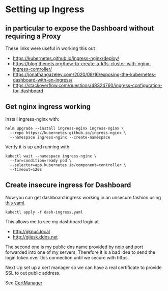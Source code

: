 # Setting up Ingress
## in particular to expose the Dashboard without requiring a Proxy
These links were useful in working this out

   - https://kubernetes.github.io/ingress-nginx/deploy/
   - https://blog.thenets.org/how-to-create-a-k3s-cluster-with-nginx-ingress-controller/
   - https://jonathangazeley.com/2020/09/16/exposing-the-kubernetes-dashboard-with-an-ingress/
   - https://stackoverflow.com/questions/48324760/ingress-configuration-for-dashboard

## Get nginx ingress working

Install ingress-nginx with:
```
helm upgrade --install ingress-nginx ingress-nginx \
  --repo https://kubernetes.github.io/ingress-nginx \
  --namespace ingress-nginx --create-namespace
```

Verify it is up and running with:
```
kubectl wait --namespace ingress-nginx \
  --for=condition=ready pod \
  --selector=app.kubernetes.io/component=controller \
  --timeout=120s
```

## Create insecure ingress for Dashboard
Now you can get dashboard ingress working in an unsecure fashion using
[this yaml](dash-ingress.yaml).

```
kubectl apply -f dash-ingress.yaml
```

This allows me to see my dashboard login at 

- http://gknuc.local
- http://gilesk.ddns.net

The second one is my public dns name provided by noip and port forwarded into
one of my servers. Therefore it is a bad idea to send the login token over
this connection until we secure with https.

Next Up set up a cert manager so we can have a real certificate to provide
SSL to out public address.

See [CertManager](../certmanager/README.md)


